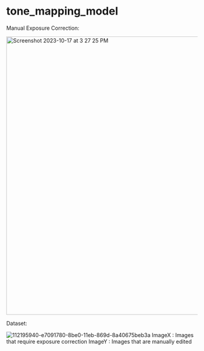 # tone_mapping_model

Manual Exposure Correction:

<img width="733" alt="Screenshot 2023-10-17 at 3 27 25 PM" src="https://github.com/jasonshin1127/exposure-correcting-model/assets/101506840/22372644-91c7-43db-9cd0-78a9a3ac2943">

Dataset:

![112195940-e7091780-8be0-11eb-869d-8a40675beb3a](https://github.com/jasonshin1127/exposure-correcting-model/assets/101506840/ac5b22b8-363b-46f5-96b4-0225dc35d335)
ImageX : Images that require exposure correction
ImageY : Images that are manually edited
